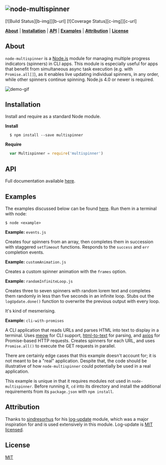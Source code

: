 ![node-multispinner](https://raw.githubusercontent.com/codekirei/node-multispinner/master/extras/multispinner.gif)
---
[![Build Status][b-img]][b-url]
[![Coverage Status][c-img]][c-url]

<b>[About](#about)</b> | 
<b>[Installation](#installation)</b> | 
<b>[API](#api)</b> | 
<b>[Examples](#examples)</b> | 
<b>[Attribution](#attribution)</b> | 
<b>[License](#license)</b>

## About

`node-multispinner` is a [Node.js](https://nodejs.org/) module for managing multiple progress indicators (spinners) in CLI apps.
This module is especially useful for apps that benefit from simultaneous async task execution (e.g. with `Promise.all[]`), as it enables live updating individual spinners, in any order, while other spinners continue spinning.
Node.js 4.0 or newer is required.

![demo-gif](https://raw.githubusercontent.com/codekirei/node-multispinner/master/extras/demo.gif)

## Installation

Install and require as a standard Node module.

**Install**

```
  $ npm install --save multispinner
```

**Require**

```js
  var Multispinner = require('multispinner')
```

## API

Full documentation available [here](https://github.com/codekirei/node-multispinner/blob/master/extras/api.md).

## Examples

The examples discussed below can be found [here](https://github.com/codekirei/node-multispinner/tree/master/extras/examples).
Run them in a terminal with node:

```
$ node <example>
```

**Example:** `events.js`

Creates four spinners from an array, then completes them in succession with staggered `setTimeout` functions.
Responds to the `success` and `err` completion events.

**Example:** `customAnimation.js`

Creates a custom spinner animation with the `frames` option.

**Example:** `randomInfiniteLoop.js`

Creates three to seven spinners with random lorem text and completes them randomly in less than five seconds in an infinite loop.
Stubs out the `logUpdate.done()` function to overwrite the previous output with every loop.

It's kind of mesmerising.

**Example:** `cli-with-promises`

A CLI application that reads URLs and parses HTML into text to display in a terminal.
Uses [meow](https://github.com/sindresorhus/meow) for CLI support, [html-to-text](https://github.com/werk85/node-html-to-text) for parsing, and [axios](https://github.com/mzabriskie/axios) for Promise-based HTTP requests.
Creates spinners for each URL, and uses `Promise.all()` to execute the GET requests in parallel.

There are certainly edge cases that this example doesn't account for; it is not meant to be a "real" application.
Despite that, the code should be illustrative of how `node-multispinner` could potentially be used in a real application.

This example is unique in that it requires modules not used in `node-multispinner`.
Before running it, `cd` into its directory and install the additional requirements from its `package.json` with `npm install`.

## Attribution

Thanks to [sindresorhus](https://sindresorhus.com/hi/) for his [log-update](https://github.com/sindresorhus/log-update) module, which was a major inspiration for and is used extensively in this module.
Log-update is [MIT licensed](https://raw.githubusercontent.com/sindresorhus/log-update/master/license).

## License

[MIT](https://github.com/codekirei/node-multispinner/blob/master/license)

<!-- links
  build status
  [b-url]: https://travis-ci.org/codekirei/node-multispinner
  [b-img]: https://img.shields.io/travis/codekirei/node-multispinner.svg?style=flat-square
  [b-img-old]: https://travis-ci.org/codekirei/node-multispinner.svg

  test coverage
  [c-url]: https://coveralls.io/github/codekirei/node-multispinner?branch=master
  [c-img]: http://img.shields.io/coveralls/codekirei/node-multispinner.svg?style=flat-square
  [c-img-old]: https://coveralls.io/repos/codekirei/node-multispinner/badge.svg?branch=master&service=github
-->
